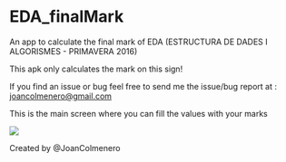 # EDA_finalMark
An app to calculate the final mark of EDA (ESTRUCTURA DE DADES I ALGORISMES - PRIMAVERA 2016)

This apk only calculates the mark on this sign!

If you find an issue or bug feel free to send me the issue/bug report at : <a href="mailto:joancolmenero@gmail.com?subject=Issue%2FBug%20report">joancolmenero@gmail.com</a>

This is the main screen where you can fill the values with your marks

<img src="http://imgur.com/9FW7pfZ"/>

Created by @JoanColmenero


